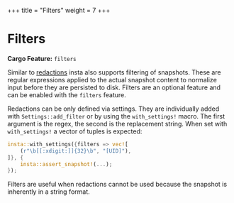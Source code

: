 +++
title = "Filters"
weight = 7
+++

# Filters

**Cargo Feature:** `filters`

Similar to [redactions](../redactions/) insta also supports filtering of snapshots.
These are regular expressions applied to the actual snapshot content to normalize
input before they are persisted to disk.  Filters are an optional feature and
can be enabled with the `filters` feature.

Redactions can be only defined via settings.  They are individually added with
`Settings::add_filter` or by using the `with_settings!` macro.  The first argument
is the regex, the second is the replacement string.  When set with `with_settings!`
a vector of tuples is expected:

```rust
insta::with_settings({filters => vec![
    (r"\b[[:xdigit:]]{32}\b", "[UID]"),
]}, {
    insta::assert_snapshot!(...);
});
```

Filters are useful when redactions cannot be used because the snapshot is inherently
in a string format.
